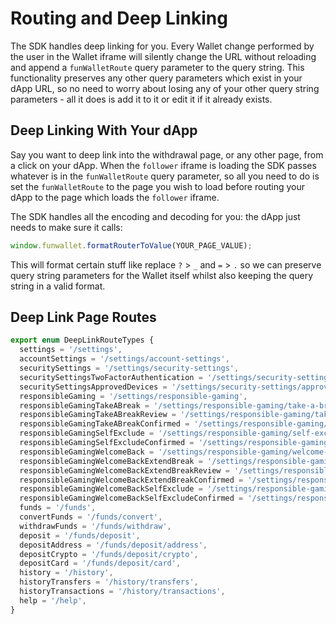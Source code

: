 # Routing and Deep Linking

The SDK handles deep linking for you. Every Wallet change performed by the user in the Wallet iframe will silently change the URL without reloading and append a `funWalletRoute` query parameter to the query string. This functionality preserves any other query parameters which exist in your dApp URL, so no need to worry about losing any of your other query string parameters - all it does is add it to it or edit it if it already exists.

## Deep Linking With Your dApp

Say you want to deep link into the withdrawal page, or any other page, from a click on your dApp. When the `follower` iframe is loading the SDK passes whatever is in the `funWalletRoute` query parameter, so all you need to do is set the `funWalletRoute` to the page you wish to load before routing your dApp to the page which loads the `follower` iframe.

The SDK handles all the encoding and decoding for you: the dApp just needs to make sure it calls:

```ts
window.funwallet.formatRouterToValue(YOUR_PAGE_VALUE);
```

This will format certain stuff like replace `?` > `_` and `=` > `.` so we can preserve query string parameters for the Wallet itself whilst also keeping the query string in a valid format.

## Deep Link Page Routes

```ts
export enum DeepLinkRouteTypes {
  settings = '/settings',
  accountSettings = '/settings/account-settings',
  securitySettings = '/settings/security-settings',
  securitySettingsTwoFactorAuthentication = '/settings/security-settings/two-factor-authentication',
  securitySettingsApprovedDevices = '/settings/security-settings/approved-devices',
  responsibleGaming = '/settings/responsible-gaming',
  responsibleGamingTakeABreak = '/settings/responsible-gaming/take-a-break',
  responsibleGamingTakeABreakReview = '/settings/responsible-gaming/take-a-break/review',
  responsibleGamingTakeABreakConfirmed = '/settings/responsible-gaming/take-a-break/confirmed',
  responsibleGamingSelfExclude = '/settings/responsible-gaming/self-exclude',
  responsibleGamingSelfExcludeConfirmed = '/settings/responsible-gaming/self-exclude/confirmed',
  responsibleGamingWelcomeBack = '/settings/responsible-gaming/welcome-back',
  responsibleGamingWelcomeBackExtendBreak = '/settings/responsible-gaming/welcome-back/extend-break',
  responsibleGamingWelcomeBackExtendBreakReview = '/settings/responsible-gaming/welcome-back/extend-break/review',
  responsibleGamingWelcomeBackExtendBreakConfirmed = '/settings/responsible-gaming/welcome-back/extend-break/confirmed',
  responsibleGamingWelcomeBackSelfExclude = '/settings/responsible-gaming/welcome-back/self-exclude',
  responsibleGamingWelcomeBackSelfExcludeConfirmed = '/settings/responsible-gaming/welcome-back/self-exclude/confirmed',
  funds = '/funds',
  convertFunds = '/funds/convert',
  withdrawFunds = '/funds/withdraw',
  deposit = '/funds/deposit',
  depositAddress = '/funds/deposit/address',
  depositCrypto = '/funds/deposit/crypto',
  depositCard = '/funds/deposit/card',
  history = '/history',
  historyTransfers = '/history/transfers',
  historyTransactions = '/history/transactions',
  help = '/help',
}
```
